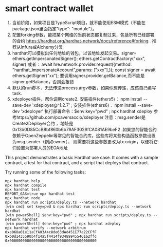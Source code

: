 # smart contract wallet
1. 当前阶段，如果项目是TypeScript项目，就不能使用ESM模式（不能在package.json里面指定"type": "module"）。
2. 配置forking参数，能把某个网络的当前状态都复制过来，包括所有已经部署的合约 https://hardhat.org/hardhat-network/docs/reference#forking . 推荐从Infura或Alchemy分叉
3. hardhat可以模拟出任何地址的钱包，以该地址发起交易。signer= ethers.getImpersonatedSigner(); ethers.getContractFactory("xxx", signer) 或者： 
    await hre.network.provider.request({method: "hardhat_impersonateAccount",params: ["xxx"],}); const signer = await ethers.getSigner("xx");
    要调用signer.provider.getBalance,而不能是signer.getBalance，否则会报错
4. 默认的run脚本，无法传递process.argv参数，如果你想传递，应该自己编写task.
5. xdeployer插件，帮你调用create2. 安装插件(ethers5)： npm install --save-dev 'xdeployer@^1.2.7'  ; 安装插件(ethers6)： npm install --save-dev 'xdeployer'
   执行部署命令：$env:key="pwd" ; npx hardhat xdeploy    参考https://github.com/pcaversaccio/xdeployer
   注意：msg.sender是Create2Deployer合约 ，地址是0x13b0D85CcB8bf860b6b79AF3029fCA081AE9beF2 .如果您的智能合约依赖于OpenZeppelin等常见的智能合约库，这些库将某些构造函数参数设置为msg.sender（例如owner），
   则需要将这些参数更改为tx.origin，以便将它们设置为部署人员的EOA地址

This project demonstrates a basic Hardhat use case. It comes with a sample contract, a test for that contract, and a script that deploys that contract.

Try running some of the following tasks:

```shell
npx hardhat help
npx hardhat compile
npx hardhat test
REPORT_GAS=true npx hardhat test
npx hardhat node
npx hardhat run scripts/deploy.ts --network hardhat
[win cmd] set key=pwd & npx hardhat run scripts/deploy.ts --network hardhat
[win powerShell] $env:key="pwd" ; npx hardhat run scripts/deploy.ts --network hardhat
[win powerShell] $env:key="pwd" ; npx hardhat xdeploy
npx hardhat verify --network arbitrum 0xe068a01e11aCfA03A4c8de63dAd451E77a22CFfF 0xb0d1435590b4f14a5f4414f93489945546162ffc 0x0000000000000000000000000000000000000000
```
